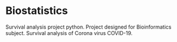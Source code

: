 # Biostatistics
Survival analysis project python.
Project designed for Bioinformatics subject. Survival analysis of Corona virus COVID-19.

